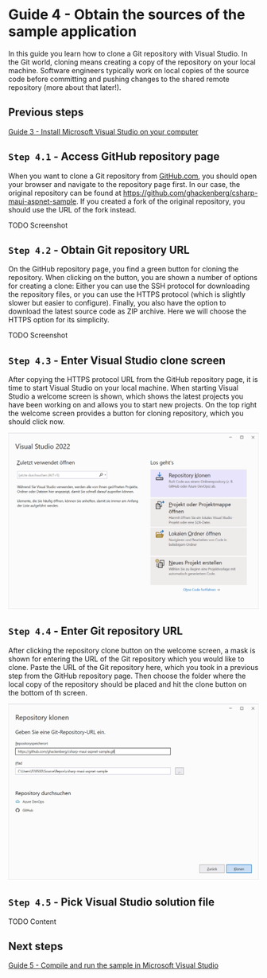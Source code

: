 # Guide 4 - Obtain the sources of the sample application

In this guide you learn how to clone a Git repository with Visual Studio. In the Git world, cloning means creating a copy of the repository on your local machine. Software engineers typically work on local copies of the source code before committing and pushing changes to the shared remote repository (more about that later!).

## Previous steps

[Guide 3 - Install Microsoft Visual Studio on your computer](../2_Prepare/README.md)

## ``Step 4.1`` - Access GitHub repository page

When you want to clone a Git repository from [GitHub.com](https://github.com), you should open your browser and navigate to the repository page first. In our case, the original repository can be found at https://github.com/ghackenberg/csharp-maui-aspnet-sample. If you created a fork of the original repository, you should use the URL of the fork instead.

TODO Screenshot

## ``Step 4.2`` - Obtain Git repository URL

On the GitHub repository page, you find a green button for cloning the repository. When clicking on the button, you are shown a number of options for creating a clone: Either you can use the SSH protocol for downloading the repository files, or you can use the HTTPS protocol (which is slightly slower but easier to configure). Finally, you also have the option to download the latest source code as ZIP archive. Here we will choose the HTTPS option for its simplicity.

TODO Screenshot

## ``Step 4.3`` - Enter Visual Studio clone screen

After copying the HTTPS protocol URL from the GitHub repository page, it is time to start Visual Studio on your local machine. When starting Visual Studio a welcome screen is shown, which shows the latest projects you have been working on and allows you to start new projects. On the top right the welcome screen provides a button for cloning repository, which you should click now.

![Visual Studio Welcome Wizard Start](./Visual_Studio_Welcome_Wizard_Start.png)

## ``Step 4.4`` - Enter Git repository URL

After clicking the repository clone button on the welcome screen, a mask is shown for entering the URL of the Git repository which you would like to clone. Paste the URL of the Git repository here, which you took in a previous step from the GitHub repository page. Then choose the folder where the local copy of the repository should be placed and hit the clone button on the bottom of th screen.

![Visual Studio Welcome Wizard Clone](./Visual_Studio_Welcome_Wizard_Clone.png)

## ``Step 4.5`` - Pick Visual Studio solution file

TODO Content

## Next steps

[Guide 5 - Compile and run the sample in Microsoft Visual Studio](../4_Run/README.md)